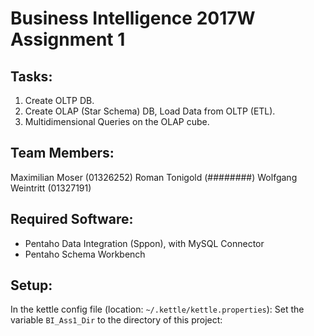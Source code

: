 # Business Intelligence 2017W Assignment 1

## Tasks:
1. Create OLTP DB.
2. Create OLAP (Star Schema) DB, Load Data from OLTP (ETL).
3. Multidimensional Queries on the OLAP cube.

## Team Members:
Maximilian Moser (01326252)
Roman Tonigold (########)
Wolfgang Weintritt (01327191)

## Required Software:
* Pentaho Data Integration (Sppon), with MySQL Connector
* Pentaho Schema Workbench

## Setup:
In the kettle config file (location: `~/.kettle/kettle.properties`): Set the variable `BI_Ass1_Dir` to the directory of this project: 
